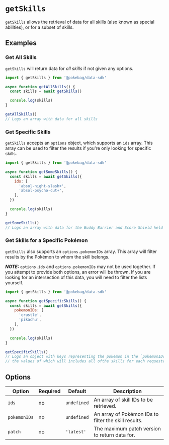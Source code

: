 # `getSkills`

`getSkills` allows the retrieval of data for all skills (also known as special abilities), or for a subset of skills.

## Examples

### Get All Skills

`getSkills` will return data for _all skills_ if not given any options.

```js
import { getSkills } from '@pokebag/data-sdk'

async function getAllSkills() {
  const skills = await getSkills()

  console.log(skills)
}

getAllSkills()
// Logs an array with data for all skills
```

### Get Specific Skills

`getSkills` accepts an `options` object, which supports an `ids` array. This array can be used to filter the results if you're only looking for specific skills.

```js
import { getSkills } from '@pokebag/data-sdk'

async function getSomeSkills() {
  const skills = await getSkills({
    ids: [
      'absol-night-slash+',
      'absol-psycho-cut+',
    ],
  })

  console.log(skills)
}

getSomeSkills()
// Logs an array with data for the Buddy Barrier and Score Shield held items
```

### Get Skills for a Specific Pokémon

`getSkills` also supports an `options.pokemonIDs` array. This array will filter results by the Pokémon to whom the skill belongs.

_**NOTE:**_ `options.ids` and `options.pokemonIDs` may not be used together. If you attempt to provide both options, an error will be thrown. If you are looking for an intersection of this data, you will need to filter the lists yourself.

```js
import { getSkills } from '@pokebag/data-sdk'

async function getSpecificSkills() {
  const skills = await getSkills({
    pokemonIDs: [
      'crustle',
      'pikachu',
    ],
  })

  console.log(skills)
}

getSpecificSkills()
// Logs an object with keys representing the pokemon in the `pokemonIDs` array,
// the values of which will includes all ofthe skills for each requested Pokémon
```

## Options

| Option        | Required  | Default     | Description                                           |
|---------------|-----------|-------------|-------------------------------------------------------|
| `ids`         | no        | `undefined` | An array of skill IDs to be retrieved.                |
| `pokemonIDs`  | no        | `undefined` | An array of Pokémon IDs to filter the skill results.  |
| `patch`       | no        | `'latest'`  | The maximum patch version to return data for.         |
